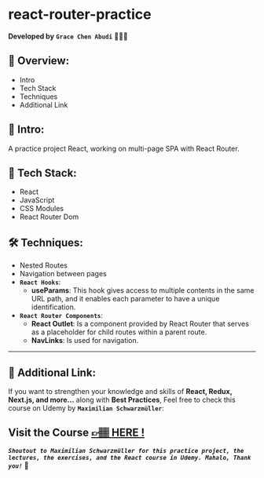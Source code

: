 # react-router-practice

**Developed by** **`Grace Chen Abudi`** 👩🏽‍💻

## 📣 Overview:

- Intro
- Tech Stack
- Techniques
- Additional Link

## 🔎 Intro:

A practice project React, working on multi-page SPA with React Router.

## 🧰 Tech Stack:

- React
- JavaScript
- CSS Modules
- React Router Dom

## 🛠️ Techniques:

- Nested Routes
- Navigation between pages
- **`React Hooks`**:
  - **useParams**: This hook gives access to multiple contents in the same URL path, and it enables each parameter to have a unique identification.
- **`React Router Components`**:
  - **React Outlet**: Is a component provided by React Router that serves as a placeholder for child routes within a parent route.
  - **NavLinks**: Is used for navigation.

---

## 🔗 Additional Link:

If you want to strengthen your knowledge and skills of **React, Redux, Next.js, and more...** along with **Best Practices**, Feel free to check this course on Udemy by **`Maximilian Schwarzmüller`**:

## Visit the Course [&#128073;&#127997; **HERE !**](https://www.udemy.com/course/react-the-complete-guide-incl-redux/)

**_`Shoutout to Maximilian Schwarzmüller for this practice project, the lectures, the exercises, and the React course in Udemy. Mahalo, Thank you!`_** 🌺

